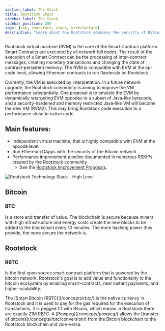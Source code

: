 ```yaml
---
section_label: The Stack
title: Rootstock Stack
sidebar_label: The Stack
sidebar_position: 200
tags: [rsk, rootstock, stack, architecture]
description: "Learn about how Rootstock combines the security of Bitcoin PoW with Ethereum's smart contract functionality to build dApps on Bitcoin and also how RIF's Open-source tools and technologies designed to streamline and incentivize development on Bitcoin."
---
```


Rootstock virtual machine (RVM) is the core of the Smart Contract platform. Smart Contracts are executed by all network full nodes. The result of the execution of a Smart Contract can be the processing of inter-contract messages, creating monetary transactions and changing the state of contract-persistent memory. The RVM is compatible with EVM at the op-code level, allowing Ethereum contracts to run flawlessly on Rootstock.

Currently, the VM is executed by interpretation. In a future network upgrade, the Rootstock community is aiming to improve the VM performance substantially. One proposal is to emulate the EVM by dynamically retargeting EVM opcodes to a subset of Java-like bytecode, and a security-hardened and memory restricted Java-like VM will become the new VM (RVM2). This may bring Rootstock code execution to a performance close to native code.

## Main features:
* Independent virtual machine, that is highly compatible with EVM at the opcode level
* Run Ethereum DApps with the security of the Bitcoin network
* Performance improvement pipeline documented in numerous RSKIPs created by the Rootstock community
    * See the [Rootstock Improvement Proposals](https://github.com/rsksmart/RSKIPs).

![Rootstock Technology Stack - High Level](/img/concepts/rootstock-tech-stack.svg)

<section>
<div class="row">
  <div class="col two-x-card">
  <div class="header-div">
      <h2 class="zg-text-bg fs-28">Bitcoin</h2><h3 class="fp-title-color fp-title-color-sm"><span class="ml-1 zg-label">BTC</span></h3>
  </div>
    <p> Is a store and transfer of value.
The blockchain is secure because miners
with high infrastructure and energy costs
create the new blocks to be added to the blockchain every 10 minutes.
The more hashing power they provide, the more secure the network is.</p>
  </div>
    <div class="col two-x-card">
        <div class="header-div"><h2 class="zg-text-bg fs-28">Rootstock</h2><h3 class="fp-title-color fp-title-color-sm"><span class="ml-1 zg-label">RBTC</span></h3></div>
            <p> Is the first open source smart contract platform that is
        powered by the bitcoin network.
        Rootstock's goal is to add value and functionality to the
        bitcoin ecosystem by enabling smart-contracts,
        near instant payments, and higher-scalability.</p>
        <p>The [Smart Bitcoin (RBTC)](/concepts/rbtc/) is the native currency in Rootstock and it is used to pay for the gas required for the execution of transactions. It is pegged 1:1 with Bitcoin, which means in Rootstock there are exactly 21M RBTC. A [Powpeg](/concepts/powpeg/) allows the [transfer of bitcoins](/concepts/rbtc/conversion/) from the Bitcoin blockchain to the Rootstock blockchain and vice-versa.</p>
    </div>
</div>
</section>